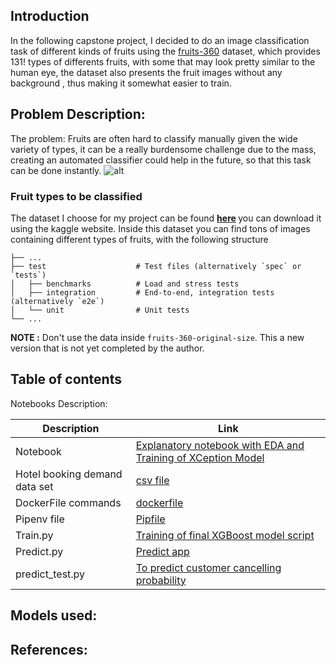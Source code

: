 ## Introduction

In the following capstone project, I decided to do an image classification task of different kinds of fruits using the [fruits-360](https://link) dataset, which provides 131! types of differents fruits, with some that may look pretty similar to the human eye, the dataset also presents the fruit images without any background , thus making it somewhat easier to train.





## Problem Description:


The problem: Fruits are often hard to classify manually given the wide variety of types, it can be a really burdensome challenge due to the mass, creating an automated classifier could help in the future, so that this task can be done instantly.
![alt](https://www.researchgate.net/publication/342916129/figure/fig2/AS:913043131207680@1594697854025/Illustration-of-few-images-from-Fruits-360-dataset.ppm)




### Fruit types to be classified

The dataset I choose for my project can be found <b>[here](https://www.kaggle.com/moltean/fruits) </b> you can download it using the kaggle website. Inside this dataset you can find tons of images containing different types of fruits, with the following structure

```.
├── ...
├── test                    # Test files (alternatively `spec` or `tests`)
│   ├── benchmarks          # Load and stress tests
│   ├── integration         # End-to-end, integration tests (alternatively `e2e`)
│   └── unit                # Unit tests
└── ...

```

 <b> NOTE :</b> Don't use the data inside `fruits-360-original-size`. This a new version that is not yet completed by the author.

## Table of contents


Notebooks Description:



| Description | Link  |
|-------------------------------|---|
| Notebook | [Explanatory notebook with EDA and Training of XCeption Model]()  |
|                Hotel booking demand data set               |  [csv file]() |
|                   DockerFile commands           |  [dockerfile]() |
|              Pipenv file                 |  [Pipfile]() |
|              Train.py                 |  [Training of final XGBoost model script]() |
|              Predict.py                 |  [Predict app]() |
|              predict_test.py                 |  [To predict customer cancelling probability]() |

## Models used:





## References:



